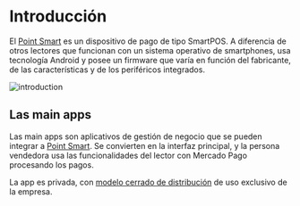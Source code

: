 # Introducción

El [Point Smart](/developers/es/docs/mp-point/landing) es un dispositivo de pago de tipo SmartPOS. A diferencia de otros lectores que funcionan con un sistema operativo de smartphones, usa tecnología Android y posee un firmware que varía en función del fabricante, de las características y de los periféricos integrados.

![introduction](/main-apps/introduction-all.png)

## Las main apps

Las main apps son aplicativos de gestión de negocio que se pueden integrar a [Point Smart](/developers/es/docs/mp-point/landing). Se convierten en la interfaz principal, y la persona vendedora usa las funcionalidades del lector con Mercado Pago procesando los pagos. 

La app es privada, con [modelo cerrado de distribución](/developers/es/docs/main-apps/distribution) de uso exclusivo de la empresa.